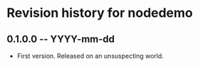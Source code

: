 # Revision history for nodedemo

## 0.1.0.0 -- YYYY-mm-dd

* First version. Released on an unsuspecting world.

